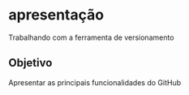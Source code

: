 # apresentação
Trabalhando com a ferramenta de versionamento

## Objetivo

 Apresentar as principais funcionalidades do GitHub
 
